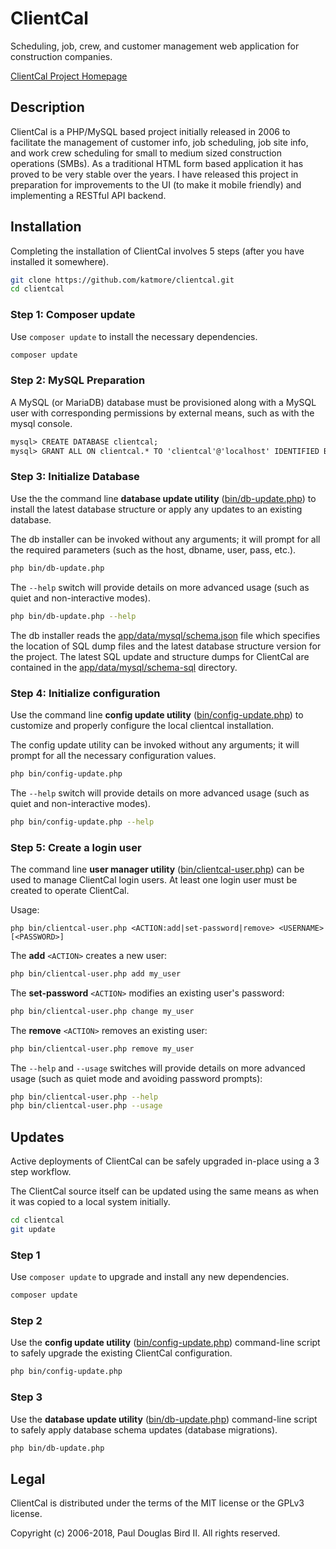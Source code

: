 # ClientCal
Scheduling, job, crew, and customer management web application for construction companies.

[ClientCal Project Homepage](https://github.com/katmore/clientcal)

## Description
ClientCal is a PHP/MySQL based project initially released in 2006 to facilitate the management of customer info, job scheduling, job site info, and work crew scheduling for small to medium sized construction operations (SMBs). As a traditional HTML form based application it has proved to be very stable over the years. I have released this project in preparation for improvements to the UI (to make it mobile friendly) and implementing a RESTful API backend.

## Installation
Completing the installation of ClientCal involves 5 steps (after you have installed it somewhere).

```sh
git clone https://github.com/katmore/clientcal.git 
cd clientcal
```

### Step 1: Composer update
Use `composer update` to install the necessary dependencies.
```sh
composer update
```

### Step 2: MySQL Preparation
A MySQL (or MariaDB) database must be provisioned along with a MySQL user with corresponding permissions by external means, such as with the mysql console.

```txt
mysql> CREATE DATABASE clientcal;
mysql> GRANT ALL ON clientcal.* TO 'clientcal'@'localhost' IDENTIFIED BY ...
```

### Step 3: Initialize Database

Use the the command line **database update utility** ([bin/db-update.php](bin/db-update.php)) to install the latest database structure or apply any updates to an existing database.

The db installer can be invoked without any arguments; it will prompt for all the required parameters (such as the host, dbname, user, pass, etc.).
```sh
php bin/db-update.php
```

The `--help` switch will provide details on more advanced usage (such as quiet and non-interactive modes).
```sh
php bin/db-update.php --help
```

The db installer reads the [app/data/mysql/schema.json](app/data/mysql/schema.json) file which specifies the location of SQL dump files and the latest database structure version for the project. The latest SQL update and structure dumps for ClientCal are contained in the [app/data/mysql/schema-sql](app/data/mysql/schema-sql) directory.


### Step 4: Initialize configuration

Use the command line **config update utility** ([bin/config-update.php](bin/config-update.php)) to customize and properly configure the local clientcal installation.

The config update utility can be invoked without any arguments; it will prompt for all the necessary configuration values.

```sh
php bin/config-update.php
```

The `--help` switch will provide details on more advanced usage (such as quiet and non-interactive modes).
```sh
php bin/config-update.php --help
```

### Step 5: Create a login user
The command line **user manager utility** ([bin/clientcal-user.php](bin/clientcal-user.php)) can be used to manage ClientCal login users. At least one login user must be created to operate ClientCal.

Usage:
```
php bin/clientcal-user.php <ACTION:add|set-password|remove> <USERNAME> [<PASSWORD>]
```

The **add** `<ACTION>` creates a new user:
```sh
php bin/clientcal-user.php add my_user
```

The **set-password** `<ACTION>` modifies an existing user's password:
```sh
php bin/clientcal-user.php change my_user
```

The **remove** `<ACTION>` removes an existing user:
```sh
php bin/clientcal-user.php remove my_user
```

The `--help` and `--usage` switches will provide details on more advanced usage (such as quiet mode and avoiding password prompts):
```sh
php bin/clientcal-user.php --help
php bin/clientcal-user.php --usage
```

## Updates
Active deployments of ClientCal can be safely upgraded in-place using a 3 step workflow.

The ClientCal source itself can be updated using the same means as when it was copied to a local system initially.

```sh
cd clientcal
git update
```

### Step 1
Use `composer update` to upgrade and install any new dependencies.
```sh
composer update
```

### Step 2
Use the **config update utility** ([bin/config-update.php](bin/config-update.php)) command-line script to safely upgrade the existing ClientCal configuration.

```sh
php bin/config-update.php
```

### Step 3
Use the **database update utility** ([bin/db-update.php](bin/db-update.php)) command-line script to safely apply database schema updates (database migrations).

```sh
php bin/db-update.php
```

## Legal
ClientCal is distributed under the terms of the MIT license or the GPLv3 license.

Copyright (c) 2006-2018, Paul Douglas Bird II.
All rights reserved.
